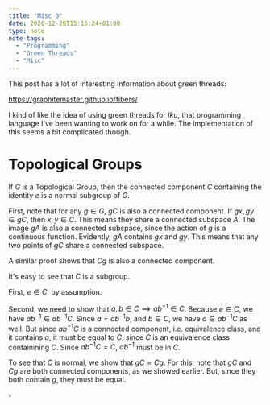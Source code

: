 ```yaml
---
title: "Misc 0"
date: 2020-12-26T15:15:24+01:00
type: note
note-tags:
  - "Programming"
  - "Green Threads"
  - "Misc"
---
```


This post has a lot of interesting information about green threads:

https://graphitemaster.github.io/fibers/

I kind of like the idea of using green threads for *Iku*, that programming
language I've been wanting to work on for a while. The implementation
of this seems a bit complicated though.

# Topological Groups

If $G$ is a Topological Group, then the connected component $C$
containing the identity $e$ is a normal subgroup of $G$.

First, note that for any $g \in G$, $gC$ is also a connected component.
If $gx, gy \in gC$, then $x, y \in C$. This means they share
a connected subspace $A$. The image $gA$ is also a connected subspace,
since the action of $g$ is a continuous function. Evidently,
$gA$ contains $gx$ and $gy$. This means that any two points
of $gC$ share a connected subspace.

A similar proof shows that $Cg$ is also a connected component.

It's easy to see that $C$ is a subgroup.

First, $e \in C$, by
assumption.

Second, we need to show that $a, b \in C \implies ab^{-1} \in C$.
Because $e \in C$, we have $ab^{-1} \in ab^{-1}C$. Since $a = ab^{-1}b$,
and $b \in C$,
we have $a \in ab^{-1}C$ as well. But since $ab^{-1}C$ is a connected
component, i.e. equivalence class, and it contains $a$,
it must be equal to $C$, since $C$ is an equivalence class containining
$C$. Since $ab^{-1}C = C$, $ab^{-1}$ must be in $C$.

To see that $C$ is normal, we show that $gC = Cg$. For this, note
that $gC$ and $Cg$ are both connected components, as
we showed earlier. But, since they both contain $g$,
they must be equal.

$\square$


